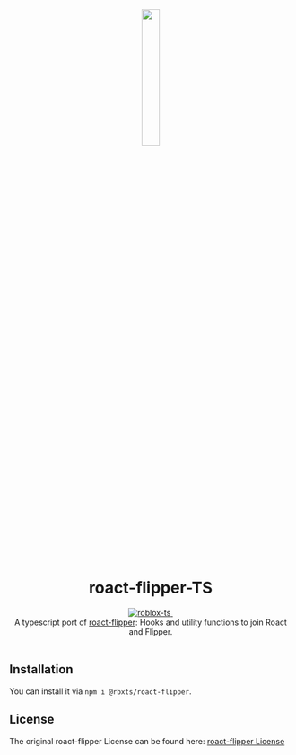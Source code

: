 <div align="center"><img width=25% src="https://github.com/Reselim/roact-flipper/blob/master/.github/logo.svg"></div>
<h1 align="center">roact-flipper-TS</h1>
<div align="center">
    <a href="https://github.com/roblox-ts/roblox-ts">
		<img src="https://img.shields.io/badge/github-roblox_typescript-red.svg" alt="roblox-ts"></img>
	</a>
    <a href="https://www.npmjs.com/package/@rbxts/roact-flipper">
		<img src=""></img>
	</a>
</div>

<div align="center">
	A typescript port of <a href='https://github.com/Reselim/roact-flipper'>roact-flipper</a>: Hooks and utility functions to join Roact and Flipper.
</div>

<div>&nbsp;</div>

## Installation

You can install it via `npm i @rbxts/roact-flipper`.

## License

The original roact-flipper License can be found here: [roact-flipper License](https://github.com/Reselim/roact-flipper/blob/master/LICENSE)
